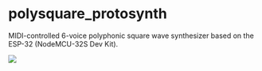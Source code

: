 # polysquare_protosynth
MIDI-controlled 6-voice polyphonic square wave synthesizer based on the ESP-32 (NodeMCU-32S Dev Kit).

![](polysquare_protosynth_image.png)
